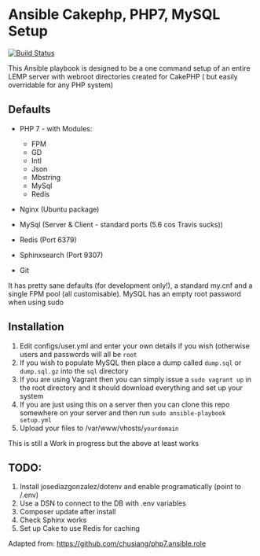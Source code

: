 # Ansible Cakephp, PHP7, MySQL Setup

[![Build Status](https://travis-ci.org/voycey/cakephp-ansible.svg?branch=master)](https://travis-ci.org/voycey/cakephp-ansible)

This Ansible playbook is designed to be a one command setup of an entire LEMP server with webroot directories created for CakePHP ( but easily overridable for any PHP system)

## Defaults
* PHP 7 - with Modules:
  * FPM
  * GD
  * Intl
  * Json
  * Mbstring
  * MySql
  * Redis

* Nginx (Ubuntu package)
* MySql (Server & Client - standard ports (5.6 cos Travis sucks))
* Redis (Port 6379)
* Sphinxsearch (Port 9307)
* Git

It has pretty sane defaults (for development only!), a standard my.cnf and a single FPM pool (all customisable).
MySQL has an empty root password when using sudo

## Installation

1. Edit configs/user.yml and enter your own details if you wish (otherwise users and passwords will all be  ```root```
2. If you wish to populate MySQL then place a dump called ```dump.sql``` or ```dump.sql.gz``` into the ```sql``` directory
2. If you are using Vagrant then you can simply issue a ```sudo vagrant up``` in the root directory and it should download everything and set up your system
3. If you are just using this on a server then you can clone this repo somewhere on your server and then run ```sudo ansible-playbook setup.yml```
4. Upload your files to /var/www/vhosts/```yourdomain```

This is still a Work in progress but the above at least works

## TODO:

1. Install josediazgonzalez/dotenv and enable programatically (point to /.env)
2. Use a DSN to connect to the DB with .env variables
3. Composer update after install
4. Check Sphinx works
5. Set up Cake to use Redis for caching

Adapted from: https://github.com/chusiang/php7.ansible.role

